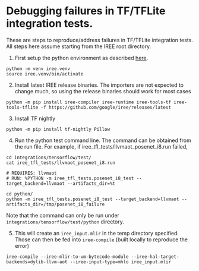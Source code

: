 # Debugging failures in TF/TFLite integration tests.

These are steps to reproduce/address failures in TF/TFLite integration tests. All steps here
assume starting from the IREE root directory.

1. First setup the python environment as described [here](https://google.github.io/iree/building-from-source/python-bindings-and-importers/#environment-setup).

```
python -m venv iree.venv
source iree.venv/bin/activate
```

2. Install latest IREE release binaries. The importers are not expected to change much, so using the release binaries should work for most cases

```
python -m pip install iree-compiler iree-runtime iree-tools-tf iree-tools-tflite -f https://github.com/google/iree/releases/latest
```

3. Install TF nightly

```
python -m pip install tf-nightly Pillow
```

4. Run the python test command line. The command can be obtained from the run file. For example, if iree_tfl_tests/llvmaot_posenet_i8.run failed,

```
cd integrations/tensorflow/test/
cat iree_tfl_tests/llvmaot_posenet_i8.run

# REQUIRES: llvmaot
# RUN: %PYTHON -m iree_tfl_tests.posenet_i8_test --target_backend=llvmaot --artifacts_dir=%t

cd python/
python -m iree_tfl_tests.posenet_i8_test --target_backend=llvmaot --artifacts_dir=/tmp/posenet_i8_failure
```

Note that the command can only be run under `integrations/tensorflow/test/python` directory.

5. This will create an `iree_input.mlir` in the temp directory specified. Those can then be fed into `iree-compile` (built locally to reproduce the error)

```
iree-compile --iree-mlir-to-vm-bytecode-module --iree-hal-target-backends=dylib-llvm-aot --iree-input-type=mhlo iree_input.mlir
```
